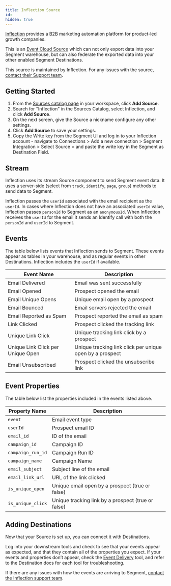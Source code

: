 ```yaml
---
title: Inflection Source
id:
hidden: true
---
```

[Inflection](https://inflection.io/?utm_source=segmentio&utm_medium=docs&utm_campaign=partners) provides a B2B marketing automation platform for product-led growth companies.

This is an [Event Cloud Source](/docs/sources/#event-cloud-sources) which can not only export data into your Segment warehouse, but can also federate the exported data into your other enabled Segment Destinations.

This source is maintained by Inflection. For any issues with the source, [contact their Support team](mailto:support@inflection.io).

## Getting Started

1. From the [Sources catalog page](https://app.segment.com/goto-my-workspace/sources/catalog) in your workspace, click **Add Source**.
2. Search for "Inflection" in the Sources Catalog, select Inflection, and click **Add Source**.
3. On the next screen, give the Source a nickname configure any other settings.
4. Click **Add Source** to save your settings.
5. Copy the Write key from the Segment UI and log in to your Inflection account - navigate to Connections > Add a new connection > Segment Integration > Select Source > and paste the write key in the Segment as Destination Field.

## Stream 

Inflection uses its stream Source component to send Segment event data. It uses a server-side (select from `track`, `identify`, `page`, `group`) methods to send data to Segment. 

Inflection passes the `userId` associated with the email recipient as the `userId`. In cases where Inflection does not have an associated `userId` value, Inflection passes `personId` to Segment as an `anonymousId`. When Inflection receives the `userId` for the email it sends an Identify call with both the `personId` and `userId` to Segment.

## Events

The table below lists events that Inflection sends to Segment. These events appear as tables in your warehouse, and as regular events in other Destinations. Inflection includes the `userId` if available.

| Event Name                        | Description                                              |
| --------------------------------- | -------------------------------------------------------- |
| Email Delivered                   | Email was sent successfully                              |
| Email Opened                      | Prospect opened the email                                |
| Email Unique Opens                | Unique email open by a prospect                          |
| Email Bounced                     | Email servers rejected the email                         |
| Email Reported as Spam            | Prospect reported the email as spam                      |
| Link Clicked                      | Prospect clicked the tracking link                       |
| Unique Link Click                 | Unique tracking link click by a prospect                 |
| Unique Link Click per Unique Open | Unique tracking link click per unique open by a prospect |
| Email Unsubscribed                | Prospect clicked the unsubscribe link                    |

## Event Properties

The table below list the properties included in the events listed above.

| Property Name     | Description                                        |
| ----------------- | -------------------------------------------------- |
| `event`           | Email event type                                   |
| `userId`          | Prospect email ID                                  |
| `email_id`        | ID of the email                                    |
| `campaign_id`     | Campaign ID                                        |
| `campaign_run_id` | Campaign Run ID                                    |
| `campaign_name`   | Campaign Name                                      |
| `email_subject`   | Subject line of the email                          |
| `email_link_url`  | URL of the link clicked                            |
| `is_unique_open`  | Unique email open by a prospect (true or false)    |
| `is_unique_click` | Unique tracking link by a prospect (true or false) |

## Adding Destinations

Now that your Source is set up, you can connect it with Destinations.

Log into your downstream tools and check to see that your events appear as expected, and that they contain all of the properties you expect. If your events and properties don’t appear, check the [Event Delivery](/docs/connections/event-delivery/) tool, and refer to the Destination docs for each tool for troubleshooting.

If there are any issues with how the events are arriving to Segment, [contact the Inflection support team](mailto:support@inflection.io).
